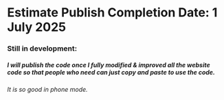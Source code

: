 
# Estimate Publish Completion Date: 1 July 2025

### Still in development: 

##### I will publish the code once I fully modified & improved all the website code so that people who need can just copy and paste to use the code.

<h6> It is so good in phone mode. </h6>
